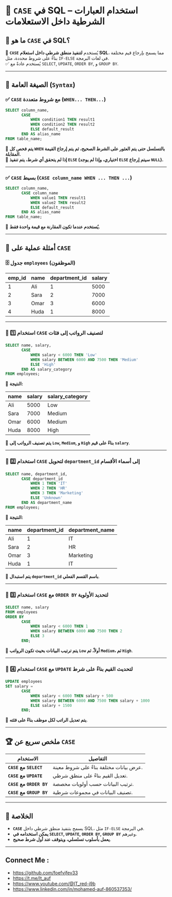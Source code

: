 # 📌 **`CASE` في SQL – استخدام العبارات الشرطية داخل الاستعلامات**

## 🔹 **ما هو `CASE` في SQL؟**

🚀 **`CASE`** يُستخدم **لتنفيذ منطق شرطي داخل استعلام SQL**، مما يسمح بإرجاع قيم مختلفة بناءً على شروط محددة، مثل `IF-ELSE` في لغات البرمجة.  
✅ يُستخدم عادةً مع `SELECT`, `UPDATE`, `ORDER BY`, و `GROUP BY`.

---

## 🔹 **الصيغة العامة (`Syntax`)**

### ✅ **`CASE` مع شروط متعددة (`WHEN... THEN...`)**

```sql
SELECT column_name,  
       CASE  
           WHEN condition1 THEN result1  
           WHEN condition2 THEN result2  
           ELSE default_result  
       END AS alias_name  
FROM table_name;
```

📌 **يتم فحص كل `WHEN` بالتسلسل حتى يتم العثور على الشرط الصحيح، ثم يتم إرجاع القيمة المقابلة.**  
📌 **إذا لم يتحقق أي شرط، يتم تنفيذ `ELSE` (اختياري، وإذا لم يوجد `ELSE` سيتم إرجاع `NULL`).**

---

### ✅ **`CASE` بسيط (`CASE column_name WHEN ... THEN ...`)**

```sql
SELECT column_name,  
       CASE column_name  
           WHEN value1 THEN result1  
           WHEN value2 THEN result2  
           ELSE default_result  
       END AS alias_name  
FROM table_name;
```

📌 **يُستخدم عندما تكون المقارنة مع قيمة واحدة فقط.**

---

## 🔹 **أمثلة عملية على `CASE`**

### 🗄️ **جدول `employees` (الموظفون)**

|emp_id|name|department_id|salary|
|---|---|---|---|
|1|Ali|1|5000|
|2|Sara|2|7000|
|3|Omar|3|6000|
|4|Huda|1|8000|

---

### 🎯 **1️⃣ استخدام `CASE` لتصنيف الرواتب إلى فئات**

```sql
SELECT name, salary,  
       CASE  
           WHEN salary < 6000 THEN 'Low'  
           WHEN salary BETWEEN 6000 AND 7500 THEN 'Medium'  
           ELSE 'High'  
       END AS salary_category  
FROM employees;
```

🔹 **النتيجة:**

|name|salary|salary_category|
|---|---|---|
|Ali|5000|Low|
|Sara|7000|Medium|
|Omar|6000|Medium|
|Huda|8000|High|

📌 **يتم تصنيف الرواتب إلى `Low`, `Medium`, و `High` بناءً على قيم `salary`**.

---

### 🎯 **2️⃣ استخدام `CASE` لتحويل `department_id` إلى أسماء الأقسام**

```sql
SELECT name, department_id,  
       CASE department_id  
           WHEN 1 THEN 'IT'  
           WHEN 2 THEN 'HR'  
           WHEN 3 THEN 'Marketing'  
           ELSE 'Unknown'  
       END AS department_name  
FROM employees;
```

🔹 **النتيجة:**

|name|department_id|department_name|
|---|---|---|
|Ali|1|IT|
|Sara|2|HR|
|Omar|3|Marketing|
|Huda|1|IT|

📌 **يتم استبدال `department_id` باسم القسم الفعلي**.

---

### 🎯 **3️⃣ استخدام `CASE` مع `ORDER BY` لتحديد الأولوية**

```sql
SELECT name, salary  
FROM employees  
ORDER BY  
       CASE  
           WHEN salary < 6000 THEN 1  
           WHEN salary BETWEEN 6000 AND 7500 THEN 2  
           ELSE 3  
       END;
```

📌 **يتم ترتيب البيانات بحيث تكون الرواتب `Low` أولاً، ثم `Medium`، ثم `High`**.

---

### 🎯 **4️⃣ استخدام `CASE` مع `UPDATE` لتحديث القيم بناءً على شرط**

```sql
UPDATE employees  
SET salary =  
       CASE  
           WHEN salary < 6000 THEN salary + 500  
           WHEN salary BETWEEN 6000 AND 7500 THEN salary + 1000  
           ELSE salary + 1500  
       END;
```

📌 **يتم تعديل الراتب لكل موظف بناءً على فئته**.

---

## 🏆 **ملخص سريع عن `CASE`**

|الاستخدام|التفاصيل|
|---|---|
|**`CASE` مع `SELECT`**|عرض بيانات مختلفة بناءً على شروط معينة.|
|**`CASE` مع `UPDATE`**|تعديل القيم بناءً على منطق شرطي.|
|**`CASE` مع `ORDER BY`**|ترتيب البيانات حسب أولويات مخصصة.|
|**`CASE` مع `GROUP BY`**|تصنيف البيانات في مجموعات شرطية.|

---

## 🎯 **الخلاصة**

- **`CASE`** يسمح بتنفيذ منطق شرطي داخل SQL، مثل `IF-ELSE` في البرمجة.
- **يمكن استخدامه في `SELECT`, `UPDATE`, `ORDER BY`, `GROUP BY`** وغيرهم.
- **يعمل بأسلوب تسلسلي، ويتوقف عند أول شرط صحيح**.

---


## Connect Me :

- https://github.com/foefvjfev33
- https://t.me/It_auf
- https://www.youtube.com/@IT_red-j9b
- https://www.linkedin.com/in/mohamed-auf-860537353/